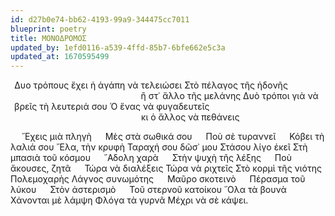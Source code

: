 ```yaml
---
id: d27b0e74-bb62-4193-99a9-344475cc7011
blueprint: poetry
title: ΜΟΝΟΔΡΟΜΟΣ
updated_by: 1efd0116-a539-4ffd-85b7-6bfe662e5c3a
updated_at: 1670595499
---
```

<div align="center">
  
  Δυο τρόπους ἔχει ἡ ἀγάπη νὰ τελειώσει
    	            	Στὸ πέλαγος τῆς ἡδονῆς
&emsp; &emsp; &emsp; &emsp; &emsp; &emsp;	&emsp; &emsp; &emsp; &emsp; &emsp; &emsp; &emsp; &emsp;	ἢ στ᾿ ἄλλο τῆς μελάνης
		Δυὸ τρόποι γιὰ νὰ βρεῖς τὴ λευτεριά σου
    	                 Ὁ ἕνας νὰ φυγαδευτεῖς
&emsp; &emsp; &emsp; &emsp; &emsp; &emsp;	&emsp; &emsp; &emsp; &emsp; &emsp; &emsp; &emsp; &emsp; κι ὁ ἄλλος νὰ πεθάνεις
  
  </div>
  
&emsp; ῎Εχεις μιὰ πληγὴ
&emsp; Μὲς στὰ σωθικά σου
&emsp; Ποὺ σὲ τυραννεῖ
&emsp; Κόβει τὴ λαλιά σου
 ῎Ελα, τὴν κρυφὴ
  Ταραχή σου δῶσ᾿ μου
  Στάσου λίγο ἐκεῖ
  Στὴ μπασιὰ τοῦ κόσμου
&emsp; ῎Αδολη χαρὰ
&emsp; Στὴν ψυχὴ τῆς λέξης
&emsp; Ποὺ ἄκουσες, ζητᾶ
&emsp; Τώρα νὰ διαλέξεις
 Τώρα νὰ ριχτεῖς
 Στὸ κορμὶ τῆς νιότης
 Πολεμοχαρὴς
 Λάγνος συνωμότης
&emsp; Μαῦρο σκοτεινὸ
&emsp; Πέρασμα τοῦ λύκου
&emsp; Στὸν ἀστερισμὸ
&emsp; Τοῦ στερνοῦ κατοίκου
῞Ολα τὰ βουνὰ
 Χάνονται μὲ λάμψη 
 Φλόγα τὰ γυρνᾶ
 Μέχρι νὰ σὲ κάψει.